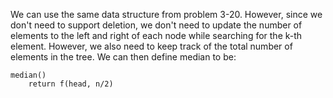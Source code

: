 We can use the same data structure from problem 3-20. However, since we don't need to support deletion, we don't need to update the number of elements to the left and right of each node while searching for the k-th element. However, we also need to keep track of the total number of elements in the tree.
We can then define median to be:
```
median()
    return f(head, n/2)
```
